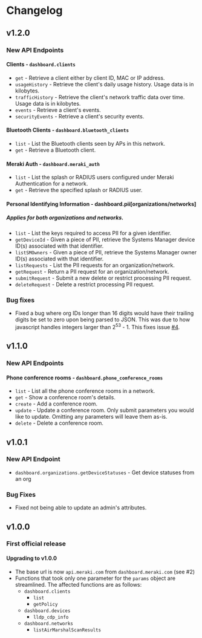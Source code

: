 # Changelog

## v1.2.0

### New API Endpoints

#### Clients - `dashboard.clients`

* `get` - Retrieve a client either by client ID, MAC or IP address.
* `usageHistory` - Retrieve the client's daily usage history. Usage data is in kilobytes.
* `trafficHistory` - Retrieve the client's network traffic data over time. Usage data is in kilobytes.
* `events` - Retrieve a client's events.
* `securityEvents` - Retrieve a client's security events.

#### Bluetooth Clients - `dashboard.bluetooth_clients`

* `list` - List the Bluetooth clients seen by APs in this network.
* `get` - Retrieve a Bluetooth client.

#### Meraki Auth - `dashboard.meraki_auth`

* `list` - List the splash or RADIUS users configured under Meraki Authentication for a network.
* `get` - Retrieve the specified splash or RADIUS user.

#### Personal Identifying Information - dashboard.pii[organizations/networks]
##### Applies for both organizations and networks.

* `list` - List the keys required to access PII for a given identifier.
* `getDeviceId` - Given a piece of PII, retrieve the Systems Manager device ID(s) associated with that identifier.
* `listSMOwners` - Given a piece of PII, retrieve the Systems Manager owner ID(s) associated with that identifier.
* `listRequests` - List the PII requests for an organization/network.
* `getRequest` - Return a PII request for an organization/network.
* `submitRequest` - Submit a new delete or restrict processing PII request.
* `deleteRequest` - Delete a restrict processing PII request.

### Bug fixes
* Fixed a bug where org IDs longer than 16 digits would have their trailing digits be set to zero upon being parsed to JSON. This was due to how javascript handles integers larger than 2<sup>53</sup> - 1. This fixes issue [#4](https://github.com/tejashah88/node-meraki-dashboard/issues/4).

## v1.1.0

### New API Endpoints

#### Phone conference rooms - `dashboard.phone_comference_rooms`

* `list` - List all the phone conference rooms in a network.
* `get` - Show a conference room's details.
* `create` - Add a conference room.
* `update` - Update a conference room. Only submit parameters you would like to update. Omitting any parameters will leave them as-is.
* `delete` - Delete a conference room.

## v1.0.1

### New API Endpoint
* `dashboard.organizations.getDeviceStatuses` - Get device statuses from an org

### Bug Fixes
* Fixed not being able to update an admin's attributes.

## v1.0.0

### First official release

#### Upgrading to v1.0.0
* The base url is now `api.meraki.com` from `dashboard.meraki.com` (see #2)
* Functions that took only one parameter for the `params` object are streamlined. The affected functions are as follows:
  * `dashboard.clients`
    * `list`
    * `getPolicy`
  * `dashboard.devices`
    * `lldp_cdp_info`
  * `dashboard.networks`
    * `listAirMarshalScanResults`
